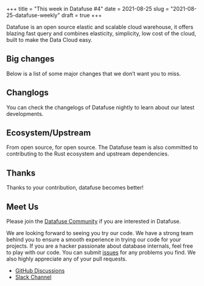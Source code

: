 +++
title = "This week in Datafuse #4"
date = 2021-08-25
slug = "2021-08-25-datafuse-weekly"
draft = true
+++

Datafuse is an open source elastic and scalable cloud warehouse, it offers blazing fast query and combines elasticity, simplicity, low cost of the cloud, built to make the Data Cloud easy.

## Big changes

Below is a list of some major changes that we don’t want you to miss.

## Changlogs

You can check the changelogs of Datafuse nightly to learn about our latest developments.

## Ecosystem/Upstream

From open source, for open source. The Datafuse team is also committed to contributing to the Rust ecosystem and upstream dependencies.

## Thanks

Thanks to your contribution, datafuse becomes better!

## Meet Us

Please join the [Datafuse Community](https://github.com/datafuselabs/) if you are interested in Datafuse.

We are looking forward to seeing you try our code. We have a strong team behind you to ensure a smooth experience in trying our code for your projects.
If you are a hacker passionate about database internals, feel free to play with our code.
You can submit [issues](https://github.com/datafuselabs/datafuse/issues) for any problems you find. We also highly appreciate any of your pull requests.

- [GitHub Discussions](https://github.com/datafuselabs/datafuse/discussions)
- [Slack Channel](https://datafusecloud.slack.com/join/shared_invite/zt-nojrc9up-50IRla1Y1h56rqwCTkkDJA)
